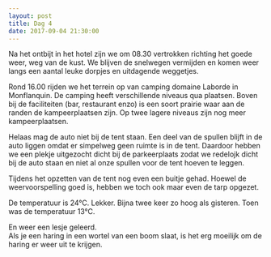 ```yaml
---
layout: post
title: Dag 4
date: 2017-09-04 21:30:00
---
```


Na het ontbijt in het hotel zijn we om 08.30 vertrokken richting het goede weer, weg van de kust. We blijven de snelwegen vermijden en komen weer langs een aantal leuke dorpjes en uitdagende weggetjes.<br>

Rond 16.00 rijden we het terrein op van camping domaine Laborde in Monflanquin. De camping heeft verschillende niveaus qua plaatsen. Boven bij de faciliteiten (bar, restaurant enzo) is een soort prairie waar aan de randen de kampeerplaatsen zijn. Op twee lagere niveaus zijn nog meer kampeerplaatsen.<br> 

Helaas mag de auto niet bij de tent staan. Een deel van de spullen blijft in de auto liggen omdat er simpelweg geen ruimte is in de tent. Daardoor hebben we een plekje uitgezocht dicht bij de parkeerplaats zodat we redelojk dicht bij de auto staan en niet al onze spullen voor de tent hoeven te leggen.<br>

Tijdens het opzetten van de tent nog even een buitje gehad. Hoewel de weervoorspelling goed is, hebben we toch ook maar even de tarp opgezet.<br> 

De temperatuur is 24°C. Lekker. Bijna twee keer zo hoog als gisteren. Toen was de temperatuur 13°C.<br>

En weer een lesje geleerd.<br>
Als je een haring in een wortel van een boom slaat, is het erg moeilijk om de haring er weer uit te krijgen. 